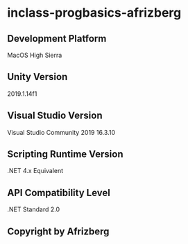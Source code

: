 # inclass-progbasics-afrizberg

## Development Platform
MacOS High Sierra

## Unity Version
2019.1.14f1

## Visual Studio Version 
Visual Studio Community 2019 16.3.10

## Scripting Runtime Version 
.NET 4.x Equivalent

## API Compatibility Level 
.NET Standard 2.0

## Copyright by Afrizberg
